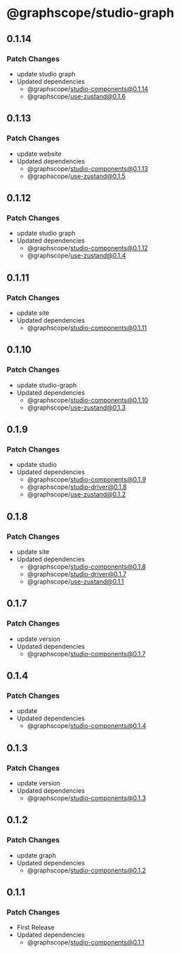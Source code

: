 # @graphscope/studio-graph

## 0.1.14

### Patch Changes

- update studio graph
- Updated dependencies
  - @graphscope/studio-components@0.1.14
  - @graphscope/use-zustand@0.1.6

## 0.1.13

### Patch Changes

- update website
- Updated dependencies
  - @graphscope/studio-components@0.1.13
  - @graphscope/use-zustand@0.1.5

## 0.1.12

### Patch Changes

- update studio graph
- Updated dependencies
  - @graphscope/studio-components@0.1.12
  - @graphscope/use-zustand@0.1.4

## 0.1.11

### Patch Changes

- update site
- Updated dependencies
  - @graphscope/studio-components@0.1.11

## 0.1.10

### Patch Changes

- update studio-graph
- Updated dependencies
  - @graphscope/studio-components@0.1.10
  - @graphscope/use-zustand@0.1.3

## 0.1.9

### Patch Changes

- update studio
- Updated dependencies
  - @graphscope/studio-components@0.1.9
  - @graphscope/studio-driver@0.1.8
  - @graphscope/use-zustand@0.1.2

## 0.1.8

### Patch Changes

- update site
- Updated dependencies
  - @graphscope/studio-components@0.1.8
  - @graphscope/studio-driver@0.1.7
  - @graphscope/use-zustand@0.1.1

## 0.1.7

### Patch Changes

- update version
- Updated dependencies
  - @graphscope/studio-components@0.1.7

## 0.1.4

### Patch Changes

- update
- Updated dependencies
  - @graphscope/studio-components@0.1.4

## 0.1.3

### Patch Changes

- update version
- Updated dependencies
  - @graphscope/studio-components@0.1.3

## 0.1.2

### Patch Changes

- update graph
- Updated dependencies
  - @graphscope/studio-components@0.1.2

## 0.1.1

### Patch Changes

- First Release
- Updated dependencies
  - @graphscope/studio-components@0.1.1
